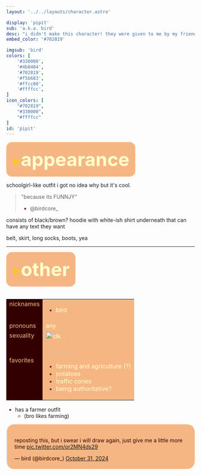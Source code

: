 ```yaml
---
layout: '../../layouts/character.astro'

display: 'pipit'
sub: 'a.k.a. bird'
desc: "i didn't make this character! they were given to me by my friend bird, this was originaly their sona but they gave it to me for some reason"
embed_color: '#702819'

imgsub: 'bird'
colors: [
    '#330000',
    '#4b0404',
    '#702819',
    '#f5b683',
    '#ffcc00',
    '#ffffcc',
]
icon_colors: [
    "#702819",
    "#330000",
    "#ffffcc"
]
id: 'pipit'
---
```

<style>
    :root {
        --header-color: #300;
        --header-logo-color-1: #ffffcc;
        --header-logo-color-2: #f5b683;

        --col-bright: #ffffcc;
        --col-light: #fc0;
        --col-main: #f5b683;
        --col-dim: #702819;
        --col-dark: #300;

        --col-bg: #300;
        --col-char-bg: #fc0;

        --col-link: #702819;
        --col-link-hover: #fc0
    }

    i {
        text-decoration: italic;
        color: var(--col-dim);
    }

    .white {
        color: var(--col-bright);
        background-color: var(--col-dark);
        padding: 3px;
        border-radius: 5px;
    }

    .black {
        color: var(--col-dark);
        background-color: var(--col-bright);
        padding: 3px;
        border-radius: 5px;
    }

    li::marker {
        color: var(--col-dim);  
    }

    table {
        color: var(--col-bright);
    }

    td {
        background-color: var(--col-main);
    }

    td.name {
        background-color: var(--col-dark);
        color: var(--col-main);
        box-shadow: unset;
        align-content: start;
    }

    .twitter-tweet {
        background-color: var(--col-main);
        color: var(--col-dark);
        text-decoration: italic;
        margin: auto;
        border-radius: 20px;
        padding: 20px;
    }

</style>

<section id="appearance" style="text-align: left">

<div style="background-color: var(--col-main); padding: 16px; border-radius: 15px; width: fit-content;">
<a style="text-decoration: none;" href="#appearance">
<span style="font-size: 30px; color: var(--col-light)">#</span>
<span style="font-weight: bolder; font-size: 50px; margin: 0; margin-top: 30px; color: var(--col-bright)">
appearance
</span>
</a>
</div>

schoolgirl-like outfit i got no idea why but it's cool.
> "because its FUNNJY"
> - @birdcore_

consists of black/brown? hoodie with white-ish shirt underneath that can have any text they want

belt, skirt, long socks, boots, yea

</section>

<hr>
<section id="other" style="text-align: left">

<div style="background-color: var(--col-main); padding: 16px; border-radius: 15px; width: fit-content;">
<a style="text-decoration: none;" href="#other">
<span style="font-size: 30px; color: var(--col-light)">#</span>
<span style="font-weight: bolder; font-size: 50px; margin: 0; margin-top: 30px; color: var(--col-bright)">
other
</span>
</a>
</div>

<br>
<table>

<tr>
    <td class="name">nicknames</td>
    <td>

- bird
    
</td>
</tr>

<tr>
    <td class="name">pronouns</td>
    <td>any</td>
</tr>

<tr>
    <td class="name">sexuality</td>
    <td><img src="/images/idk.png" height="60" alt="idk" title="idk"/></td>
</tr>

<tr>
    <td class="name">favorites</td>
    <td>

- farming and agriculture (?)
- potatoes
- traffic cones
- being authoritative?

</td>
</tr>

</table>

- has a farmer outfit
    - (bro likes farming)

<blockquote class="twitter-tweet"><p lang="en" dir="ltr">reposting this, but i swear i will draw again, just give me a little more time <a href="https://t.co/or2MN4ds29">pic.twitter.com/or2MN4ds29</a></p>&mdash; bird (@birdcore_) <a href="https://twitter.com/birdcore_/status/1852029590568398969?ref_src=twsrc%5Etfw">October 31, 2024</a></blockquote> <script async src="https://platform.twitter.com/widgets.js" charset="utf-8"></script>


</section>